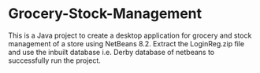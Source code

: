 # Grocery-Stock-Management
This is a Java project to create a desktop application for grocery and stock management of a store using NetBeans 8.2.
Extract the LoginReg.zip file and use the inbuilt database i.e. Derby database of netbeans to successfully run the  project.
